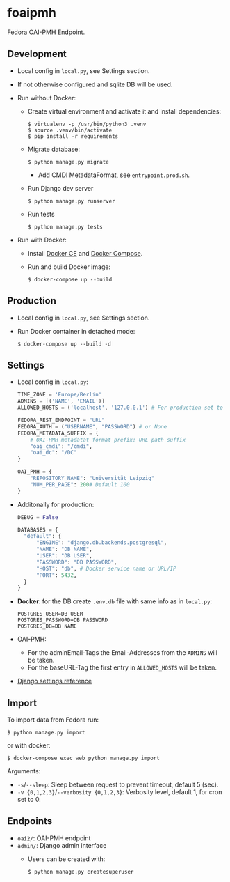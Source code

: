 # foaipmh
Fedora OAI-PMH Endpoint.

## Development
* Local config in `local.py`, see Settings section.
* If not otherwise configured and sqlite DB will be used.

* Run without Docker:
  * Create virtual environment and activate it and install dependencies:
    ```
    $ virtualenv -p /usr/bin/python3 .venv
    $ source .venv/bin/activate
    $ pip install -r requirements
    ```

  * Migrate database:

    ```$ python manage.py migrate```

    * Add CMDI MetadataFormat, see `entrypoint.prod.sh`.

  * Run Django dev server

    ```$ python manage.py runserver```

  * Run tests

    ```$ python manage.py tests```

* Run with Docker:
  * Install [Docker CE](https://docs.docker.com/install/) and [Docker Compose](https://docs.docker.com/compose/install/).
  * Run and build Docker image:

    ```$ docker-compose up --build```

## Production
* Local config in `local.py`, see Settings section.

* Run Docker container in detached mode:

  ```$ docker-compose up --build -d```


## Settings
* Local config in `local.py`:
  ```python
  TIME_ZONE = 'Europe/Berlin'
  ADMINS = [('NAME', 'EMAIL')]
  ALLOWED_HOSTS = ('localhost', '127.0.0.1') # For production set to ("DNS",)

  FEDORA_REST_ENDPOINT = "URL"
  FEDORA_AUTH = ("USERNAME", "PASSWORD") # or None
  FEDORA_METADATA_SUFFIX = {
      # OAI-PMH metadatat format prefix: URL path suffix
      "oai_cmdi": "/cmdi",
      "oai_dc": "/DC"
  }

  OAI_PMH = {
      "REPOSITORY_NAME": "Universität Leipzig"
      "NUM_PER_PAGE": 200# Default 100
  }
  ```

* Additonally for production:
  ```python
  DEBUG = False

  DATABASES = {
    "default": {
        "ENGINE": "django.db.backends.postgresql",
        "NAME": "DB NAME",
        "USER": "DB USER",
        "PASSWORD": "DB PASSWORD",
        "HOST": "db", # Docker service name or URL/IP
        "PORT": 5432,
    }
  }
  ```
* **Docker**: for the DB create `.env.db` file with same info as in `local.py`:
  ```
  POSTGRES_USER=DB USER
  POSTGRES_PASSWORD=DB PASSWORD
  POSTGRES_DB=DB NAME
  ```
* OAI-PMH:
  * For the adminEmail-Tags the Email-Addresses from the `ADMINS` will be taken.
  * For the baseURL-Tag the first entry in `ALLOWED_HOSTS` will be taken.
* [Django settings reference](https://docs.djangoproject.com/en/3.1/ref/settings/)


## Import

To import data from Fedora run:

```$ python manage.py import```

or with docker:

```$ docker-compose exec web python manage.py import```

Arguments:
* `-s`/`--sleep`: Sleep between request to prevent timeout, default 5 (sec).
* `-v {0,1,2,3}`/`--verbosity {0,1,2,3}`: Verbosity level, default 1, for cron set to 0.

## Endpoints

* `oai2/`: OAI-PMH endpoint
* `admin/`: Django admin interface
  * Users can be created with:

    ```$ python manage.py createsuperuser```
